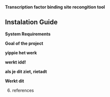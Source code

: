 **Transcription factor binding site recongition tool**


## **Instalation Guide** ##

**System Requirements**

**Goal of the project**

**yippie het werk**

**werkt idd!**

**als je dit ziet, rietadt**

**Werkt dit**

6. references

